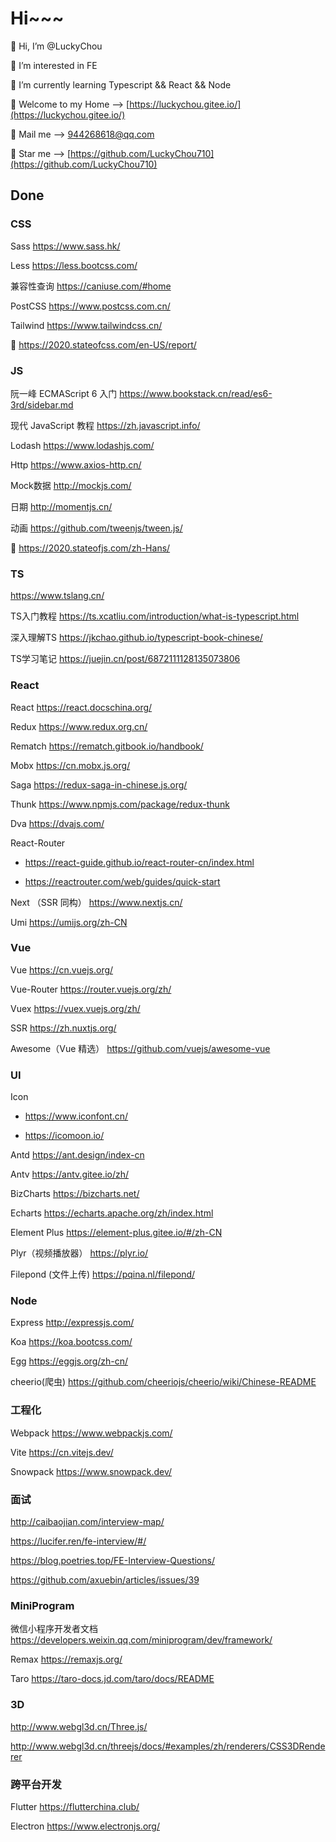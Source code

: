 # Hi~~~

👋 Hi, I’m @LuckyChou

👀 I’m interested in FE

🌱 I’m currently learning Typescript && React && Node

👻 Welcome to my Home –&gt; [https://luckychou.gitee.io/](https://luckychou.gitee.io/)

📝 Mail me –&gt; [944268618@qq.com](mailto:944268618@qq.com)

🍉 Star me –&gt; [https://github.com/LuckyChou710](https://github.com/LuckyChou710)

## Done

### CSS

Sass https://www.sass.hk/

Less https://less.bootcss.com/

兼容性查询 https://caniuse.com/#home

PostCSS https://www.postcss.com.cn/

Tailwind https://www.tailwindcss.cn/

🧐 https://2020.stateofcss.com/en-US/report/

### JS

阮一峰 ECMAScript 6 入门 https://www.bookstack.cn/read/es6-3rd/sidebar.md

现代 JavaScript 教程 https://zh.javascript.info/

Lodash https://www.lodashjs.com/

Http https://www.axios-http.cn/

Mock数据 http://mockjs.com/

日期 http://momentjs.cn/

动画 https://github.com/tweenjs/tween.js/

🎃 https://2020.stateofjs.com/zh-Hans/

### TS

https://www.tslang.cn/

TS入门教程 https://ts.xcatliu.com/introduction/what-is-typescript.html

深入理解TS https://jkchao.github.io/typescript-book-chinese/

TS学习笔记 https://juejin.cn/post/6872111128135073806

### React

React https://react.docschina.org/

Redux https://www.redux.org.cn/

Rematch https://rematch.gitbook.io/handbook/

Mobx https://cn.mobx.js.org/

Saga https://redux-saga-in-chinese.js.org/

Thunk https://www.npmjs.com/package/redux-thunk

Dva https://dvajs.com/

React-Router

  - https://react-guide.github.io/react-router-cn/index.html

  - https://reactrouter.com/web/guides/quick-start

Next （SSR 同构） https://www.nextjs.cn/

Umi https://umijs.org/zh-CN

### Vue

Vue https://cn.vuejs.org/

Vue-Router https://router.vuejs.org/zh/

Vuex https://vuex.vuejs.org/zh/

SSR https://zh.nuxtjs.org/

Awesome（Vue 精选） https://github.com/vuejs/awesome-vue

### UI

Icon

  - https://www.iconfont.cn/

  - https://icomoon.io/

Antd https://ant.design/index-cn

Antv https://antv.gitee.io/zh/

BizCharts https://bizcharts.net/

Echarts https://echarts.apache.org/zh/index.html

Element Plus https://element-plus.gitee.io/#/zh-CN

Plyr（视频播放器） https://plyr.io/

Filepond (文件上传) https://pqina.nl/filepond/

### Node

Express http://expressjs.com/

Koa https://koa.bootcss.com/

Egg https://eggjs.org/zh-cn/

cheerio(爬虫) https://github.com/cheeriojs/cheerio/wiki/Chinese-README

### 工程化

Webpack https://www.webpackjs.com/

Vite https://cn.vitejs.dev/

Snowpack https://www.snowpack.dev/

### 面试

http://caibaojian.com/interview-map/

https://lucifer.ren/fe-interview/#/

https://blog.poetries.top/FE-Interview-Questions/

https://github.com/axuebin/articles/issues/39

### MiniProgram

微信小程序开发者文档 https://developers.weixin.qq.com/miniprogram/dev/framework/

Remax https://remaxjs.org/

Taro https://taro-docs.jd.com/taro/docs/README

### 3D

http://www.webgl3d.cn/Three.js/

http://www.webgl3d.cn/threejs/docs/#examples/zh/renderers/CSS3DRenderer

### 跨平台开发

Flutter https://flutterchina.club/

Electron https://www.electronjs.org/